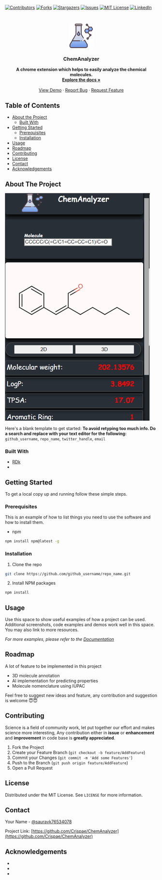 
[![Contributors][contributors-shield]][contributors-url]
[![Forks][forks-shield]][forks-url]
[![Stargazers][stars-shield]][stars-url]
[![Issues][issues-shield]][issues-url]
[![MIT License][license-shield]][license-url]
[![LinkedIn][linkedin-shield]][linkedin-url]

<!-- PROJECT LOGO -->
<br />
<p align="center">
  <a href="https://github.com/Crispae/ChemAnalyzer">
    <img src="logos/logo.png" alt="Logo" width="80" height="80">
  </a>

  <h3 align="center">ChemAnalyzer</h3>

  <p align="center">
    <b>A chrome extension which helps to easily analyze the chemical molecules.</b>
    <br />
    <a href="https://github.com/Crispae/ChemAnalyzer"><strong>Explore the docs »</strong></a>
    <br />
    <br />
    <a href="https://github.com/Crispae/ChemAnalyzer">View Demo</a>
    ·
    <a href="https://github.com/Crispae/ChemAnalyzer/issues">Report Bug</a>
    ·
    <a href="https://github.com/Crispae/ChemAnalyzer/issues">Request Feature</a>
  </p>
</p>



<!-- TABLE OF CONTENTS -->
## Table of Contents

* [About the Project](#about-the-project)
  * [Built With](#built-with)
* [Getting Started](#getting-started)
  * [Prerequisites](#prerequisites)
  * [Installation](#installation)
* [Usage](#usage)
* [Roadmap](#roadmap)
* [Contributing](#contributing)
* [License](#license)
* [Contact](#contact)
* [Acknowledgements](#acknowledgements)



<!-- ABOUT THE PROJECT -->
## About The Project

![ChemAnalyzer](https://github.com/Crispae/ChemAnalyzer/blob/Main/logos/screen1.PNG)

Here's a blank template to get started:
**To avoid retyping too much info. Do a search and replace with your text editor for the following:**
`github_username`, `repo_name`, `twitter_handle`, `email`


### Built With

* [RDk]()
* []()



<!-- GETTING STARTED -->
## Getting Started

To get a local copy up and running follow these simple steps.

### Prerequisites

This is an example of how to list things you need to use the software and how to install them.
* npm
```sh
npm install npm@latest -g
```

### Installation

1. Clone the repo
```sh
git clone https://github.com/github_username/repo_name.git
```
2. Install NPM packages
```sh
npm install
```



<!-- USAGE EXAMPLES -->
## Usage

Use this space to show useful examples of how a project can be used. Additional screenshots, code examples and demos work well in this space. You may also link to more resources.

_For more examples, please refer to the [Documentation](https://example.com)_



<!-- ROADMAP -->
## Roadmap

A lot of feature to be implemented in this project
* 3D molecule annotation
* AI implementation for predicting properties
* Molecule nomenclature using IUPAC 

Feel free to suggest new ideas and feature, any contribution and suggestion is welcome 😇😇



<!-- CONTRIBUTING -->
## Contributing

Science is a field of community work, let put together our effort and makes science more interesting, Any contribution either in **issue** or **enhancement** and **improvement** in code base is **greatly appreciated**.

1. Fork the Project
2. Create your Feature Branch (`git checkout -b feature/AddFeature`)
3. Commit your Changes (`git commit -m 'Add some Features'`)
4. Push to the Branch (`git push origin feature/AddFeature`)
5. Open a Pull Request



<!-- LICENSE -->
## License

Distributed under the MIT License. See `LICENSE` for more information.



<!-- CONTACT -->
## Contact

Your Name - [@sauravk76534078](https://twitter.com/sauravk76534078)

Project Link: [https://github.com/Crispae/ChemAnalyzer](https://github.com/Crispae/ChemAnalyzer)



<!-- ACKNOWLEDGEMENTS -->
## Acknowledgements

* []()
* []()
* []()





<!-- MARKDOWN LINKS & IMAGES -->
<!-- https://www.markdownguide.org/basic-syntax/#reference-style-links -->
[contributors-shield]: https://img.shields.io/github/contributors/github_username/repo.svg?style=flat-square
[contributors-url]: https://github.com/github_username/repo/graphs/contributors
[forks-shield]: https://img.shields.io/github/forks/github_username/repo.svg?style=flat-square
[forks-url]: https://github.com/github_username/repo/network/members
[stars-shield]: https://img.shields.io/github/stars/github_username/repo.svg?style=flat-square
[stars-url]: https://github.com/github_username/repo/stargazers
[issues-shield]: https://img.shields.io/github/issues/github_username/repo.svg?style=flat-square
[issues-url]: https://github.com/github_username/repo/issues
[license-shield]: https://img.shields.io/github/license/github_username/repo.svg?style=flat-square
[license-url]: https://github.com/github_username/repo/blob/master/LICENSE.txt
[linkedin-shield]: https://img.shields.io/badge/-LinkedIn-black.svg?style=flat-square&logo=linkedin&colorB=555
[linkedin-url]: https://linkedin.com/in/github_username
[product-screenshot]: logos/logo.png
